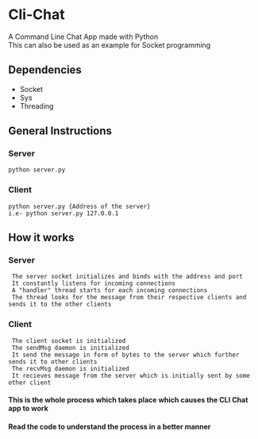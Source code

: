 # Cli-Chat
A Command Line Chat App made with Python 
<br>
This can also be used as an example for Socket programming

## Dependencies
- Socket
- Sys
- Threading

## General Instructions
  ### Server
    python server.py
  ### Client
    python server.py {Address of the server}
    i.e- python server.py 127.0.0.1
    
## How it works
  ### Server
     The server socket initializes and binds with the address and port
     It constantly listens for incoming connections
     A "handler" thread starts for each incoming connections
     The thread looks for the message from their respective clients and sends it to the other clients 
     
  ### Client
     The client socket is initialized
     The sendMsg daemon is initialized 
     It send the message in form of bytes to the server which further sends it to other clients
     The recvMsg daemon is initialized 
     It recieves message from the server which is initially sent by some other client
 
 #### This is the whole process which takes place which causes the CLI Chat app to work
 #### Read the code to understand the process in a better manner

